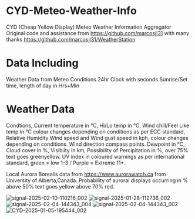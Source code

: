
# CYD-Meteo-Weather-Info
CYD (Cheap Yellow Display) Meteo Weather Information Aggregator
Original code and assistance from  https://github.com/marcosjl31 with many thanks
https://github.com/marcosjl31/WeatherStation

# Data Including  
Weather Data from Meteo
Conditions
24hr Clock with seconds
Sunrise/Set time, length of day in Hrs+Min
# Weather Data
Condtions, Current temperature in °C, Hi/Lo temp in °C, Wind chill/Feel Like temp in °C colour changes depending on conditions as per ECC standard, Relative Humidity
Wind speed and Wind gust speed in kph, colour changes depending on conditions.  Wind direction compass points. 
Dewpoint in °C, Cloud cover in %, Visibiity in km, Possibility of Percipitation in %, over 75% text goes greenyellow. 
UV index in coloured warnings as per international standard, green = low 1-3 / Purple = Extreme 11+. 

Local Aurora Borealis data from https://www.aurorawatch.ca from University of Alberta,Canada.
Probability of auroral displays occurring in % above 50% text goes yellow above 70% red.


![signal-2025-02-10-110216_002](https://github.com/user-attachments/assets/9a12e640-1086-4056-9009-626a194f2bd7)
![signal-2025-01-28-112736_002](https://github.com/user-attachments/assets/a062e056-a35f-4237-b371-10a3463e1ece)
![signal-2025-02-04-144343_004](https://github.com/user-attachments/assets/b4d51d56-6036-4f6c-97fc-86047ec1f44b)
![signal-2025-02-04-144343_002](https://github.com/user-attachments/assets/457ea7ab-623a-4fe4-96aa-cf23f1578aa7)
![CYD-2025-01-05-195444_002](https://github.com/user-attachments/assets/53f8c39c-2bd0-4377-be2f-cc53f758b670)



